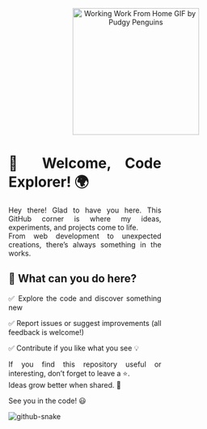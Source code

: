 
<p align="center">
  <img src="https://github.com/user-attachments/assets/a3a60c27-5209-47e4-bbdb-877d85eaad21" alt="Working Work From Home GIF by Pudgy Penguins" width="250">
</p>

  <div style="width: 60%; text-align: justify;">
    <h1>🚀 Welcome, Code Explorer! 🌍</h1>
    <p>
      Hey there! Glad to have you here. This GitHub corner is where my ideas, experiments, and projects come to life.<br>
      From web development to unexpected creations, there’s always something in the works.
    </p>
    <h2>🌟 What can you do here?</h2>
    <p>✅ Explore the code and discover something new</p>
    <p>✅ Report issues or suggest improvements (all feedback is welcome!)</p>
    <p>✅ Contribute if you like what you see 💡</p>
    <p>
      If you find this repository useful or interesting, don’t forget to leave a ⭐.<br>
      Ideas grow better when shared. 🚀
    </p>
    <p>See you in the code! 😃</p>
  </div>
</div>
<picture>
  <source media="(prefers-color-scheme: dark)" srcset="github-snake-dark.svg" />
  <img alt="github-snake" src="[github-snake.svg](https://github.com/user-attachments/assets/b9dab1a1-ce1a-4e98-9d27-7d0b269f7d41)" />
</picture>

